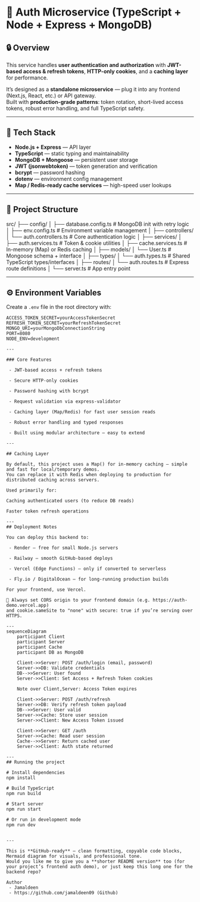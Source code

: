 # 🚀 Auth Microservice (TypeScript + Node + Express + MongoDB)

## 🔒 Overview
This service handles **user authentication and authorization** with **JWT-based access & refresh tokens**, **HTTP-only cookies**, and a **caching layer** for performance.

It’s designed as a **standalone microservice** — plug it into any frontend (Next.js, React, etc.) or API gateway.  
Built with **production-grade patterns**: token rotation, short-lived access tokens, robust error handling, and full TypeScript safety.

---

## 🧩 Tech Stack
- **Node.js + Express** — API layer  
- **TypeScript** — static typing and maintainability  
- **MongoDB + Mongoose** — persistent user storage  
- **JWT (jsonwebtoken)** — token generation and verification  
- **bcrypt** — password hashing  
- **dotenv** — environment config management  
- **Map / Redis-ready cache services** — high-speed user lookups  

---

## 📁 Project Structure
src/
├── config/
│ ├── database.config.ts # MongoDB init with retry logic
│ ├── env.config.ts # Environment variable management
│
├── controllers/
│ └── auth.controllers.ts # Core authentication logic
│
├── services/
│ ├── auth.services.ts # Token & cookie utilities
│ ├── cache.services.ts # In-memory (Map) or Redis caching
│
├── models/
│ └── User.ts # Mongoose schema + interface
│
├── types/
│ └── auth.types.ts # Shared TypeScript types/interfaces
│
├── routes/
│ └── auth.routes.ts # Express route definitions
│
└── server.ts # App entry point


---

## ⚙️ Environment Variables
Create a `.env` file in the root directory with:

```env
ACCESS_TOKEN_SECRET=yourAccessTokenSecret
REFRESH_TOKEN_SECRET=yourRefreshTokenSecret
MONGO_URI=yourMongoDbConnectionString
PORT=8080
NODE_ENV=development

---

### Core Features

 - JWT-based access + refresh tokens

 - Secure HTTP-only cookies

 - Password hashing with bcrypt

 - Request validation via express-validator

 - Caching layer (Map/Redis) for fast user session reads

 - Robust error handling and typed responses

 - Built using modular architecture — easy to extend

---

## Caching Layer

By default, this project uses a Map() for in-memory caching — simple and fast for local/temporary demos.
You can replace it with Redis when deploying to production for distributed caching across servers.

Used primarily for:

Caching authenticated users (to reduce DB reads)

Faster token refresh operations

---
## Deployment Notes

You can deploy this backend to:

 - Render — free for small Node.js servers

 - Railway — smooth GitHub-based deploys

 - Vercel (Edge Functions) — only if converted to serverless

 - Fly.io / DigitalOcean — for long-running production builds

For your frontend, use Vercel.

🔁 Always set CORS origin to your frontend domain (e.g. https://auth-demo.vercel.app)
and cookie.sameSite to "none" with secure: true if you’re serving over HTTPS.

---
sequenceDiagram
    participant Client
    participant Server
    participant Cache
    participant DB as MongoDB

    Client->>Server: POST /auth/login (email, password)
    Server->>DB: Validate credentials
    DB-->>Server: User found
    Server->>Client: Set Access + Refresh Token cookies

    Note over Client,Server: Access Token expires

    Client->>Server: POST /auth/refresh
    Server->>DB: Verify refresh token payload
    DB-->>Server: User valid
    Server->>Cache: Store user session
    Server->>Client: New Access Token issued

    Client->>Server: GET /auth
    Server->>Cache: Read user session
    Cache-->>Server: Return cached user
    Server->>Client: Auth state returned

---
## Running the project

# Install dependencies
npm install

# Build TypeScript
npm run build

# Start server
npm run start

# Or run in development mode
npm run dev


---

This is **GitHub-ready** — clean formatting, copyable code blocks, Mermaid diagram for visuals, and professional tone.  
Would you like me to give you a **shorter README version** too (for your project’s frontend auth demo), or just keep this long one for the backend repo?

Author
 - Jamaldeen
 - https://github.com/jamaldeen09 (Github)

